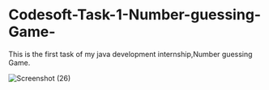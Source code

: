 # Codesoft-Task-1-Number-guessing-Game-
This is the first task of my java development internship,Number guessing Game.

![Screenshot (26)](https://github.com/vishalsingh704/Codesoft-Task-1-Number-guessing-Game-/assets/105488991/8138c2bc-ab4e-4bd8-9ed1-d0ceeb47a0ba)
